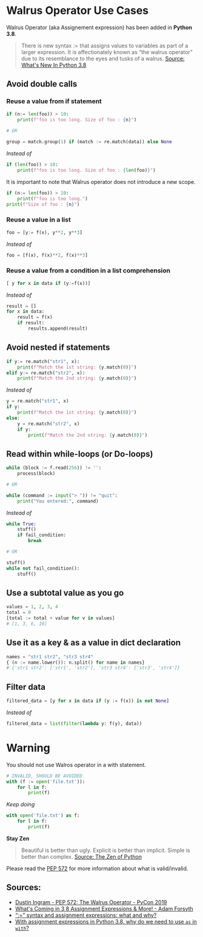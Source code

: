 # Walrus Operator Use Cases

Walrus Operator (aka Assignement expression) has been added in **Python 3.8**.

> There is new syntax := that assigns values to variables as part of a larger expression. It is affectionately known as “the walrus operator” due to its resemblance to the eyes and tusks of a walrus. [Source: What's New In Python 3.8](https://docs.python.org/3/whatsnew/3.8.html)

## Avoid double calls

### Reuse a value from if statement
```python
if (n:= len(foo)) > 10:
    print(f"foo is too long. Size of foo : {n}")
    
# OR

group = match.group(1) if (match := re.match(data)) else None
```
*Instead of*

```python
if (len(foo)) > 10:
    print(f"foo is too long. Size of foo : {len(foo)}")
```
It is important to note that Walrus operator does not introduce a new scope.

```python
if (n:= len(foo)) > 10:
    print(f"foo is too long.")
print(f"Size of foo : {n}")
```

### Reuse a value in a list

```python
foo = [y:= f(x), y**2, y**3]
```

*Instead of*

```python
foo = [f(x), f(x)**2, f(x)**3]
```

### Reuse a value from a condition in a list comprehension

```python
[ y for x in data if (y:=f(x))]
```
*Instead of*

```python
result = []
for x in data:
    result = f(x)
    if result:
        results.append(result)
```

## Avoid nested if statements

```python
if y:= re.match("str1", x):
    print(f"Match the 1st string: {y.match(0)}")
elif y:= re.match("str2", x):
    print(f"Match the 2nd string: {y.match(0)}")
```
*Instead of*
```python
y = re.match("str1", x)
if y:
    print(f"Match the 1st string: {y.match(0)}")
else:
    y = re.match("str2", x)
    if y:
        print(f"Match the 2nd string: {y.match(0)}")
```

## Read within while-loops (or Do-loops)

```python
while (block := f.read(256)) != '':
    process(block)

# OR

while (command := input("> ")) != "quit":
    print("You entered:", command)
```

*Instead of*

```python
while True:
    stuff()
    if fail_condition:
        break

# OR

stuff()
while not fail_condition():
    stuff()
```
## Use a subtotal value as you go

```python
values = 1, 2, 3, 4
total = 0
[total := total + value for v in values]
# [1, 3, 6, 10]
```

## Use it as a key & as a value in dict declaration

```python
names = "str1 str2", "str3 str4"
{ (n := name.lower()): n.split() for name in names}
# {'str1 str2': ['str1', 'str2'], 'str3 str4': ['str3', 'str4']}
```

## Filter data

```python
filtered_data = [y for x in data if (y := f(x)) is not None]
```
*Instead of*
```python
filtered_data = list(filter(lambda y: f(y), data))
```

# Warning

You should not use Walros operator in a with statement.

```python
# INVALID, SHOULD BE AVOIDED
with (f := open('file.txt')):
    for l in f:
        print(f)
```

*Keep doing*

```python
with open('file.txt') as f:
    for l in f:
        print(f)
```

**Stay Zen**
> Beautiful is better than ugly.
> Explicit is better than implicit.
> Simple is better than complex.
> [Source: The Zen of Python](https://www.python.org/dev/peps/pep-0020/)

Please read the [PEP 572](https://www.python.org/dev/peps/pep-0572/) for more information about what is valid/invalid.


## Sources:
* [Dustin Ingram - PEP 572: The Walrus Operator - PyCon 2019](https://www.youtube.com/watch?v=6uAvHOKofws)
* [What's Coming in 3 8 Assignment Expressions & More! - Adam Forsyth](https://www.youtube.com/watch?v=OtdQN24Z5MA)
* [“:=” syntax and assignment expressions: what and why?](https://stackoverflow.com/questions/50297704/syntax-and-assignment-expressions-what-and-why)
* [With assignment expressions in Python 3.8, why do we need to use `as` in `with`?](https://stackoverflow.com/questions/51385511/with-assignment-expressions-in-python-3-8-why-do-we-need-to-use-as-in-with)
